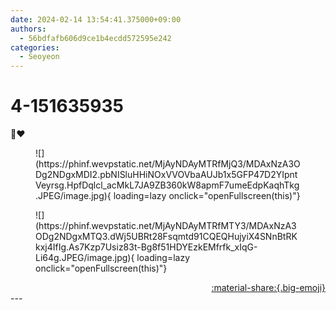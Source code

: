 ```yaml
---
date: 2024-02-14 13:54:41.375000+09:00
authors:
  - 56bdfafb606d9ce1b4ecdd572595e242
categories:
  - Seoyeon
---
```


# 4-151635935

<div class="post-container" markdown="1">
<div class="content-container md-sidebar__scrollwrap" markdown="1">

🍫♥️
<figure markdown="1">
![](https://phinf.wevpstatic.net/MjAyNDAyMTRfMjQ3/MDAxNzA3ODg2NDgxMDI2.pbNISluHHiNOxVVOVbaAUJb1x5GFP47D2YIpntVeyrsg.HpfDqlcl_acMkL7JA9ZB360kW8apmF7umeEdpKaqhTkg.JPEG/image.jpg){ loading=lazy onclick="openFullscreen(this)"}
</figure>

<figure markdown="1">
![](https://phinf.wevpstatic.net/MjAyNDAyMTRfMTY3/MDAxNzA3ODg2NDgxMTQ3.dWj5UBRt28Fsqmtd91CQEQHujyiX4SNnBtRKkxj4IfIg.As7Kzp7Usiz83t-Bg8f51HDYEzkEMfrfk_xIqG-Li64g.JPEG/image.jpg){ loading=lazy onclick="openFullscreen(this)"}
</figure>


</div>
</div>

<div style="text-align: right;" markdown="1">
<a href="https://weverse.io/fromis9/artist/4-151635935" style="text-align: right;">:material-share:{.big-emoji}</a>
</div>
---

